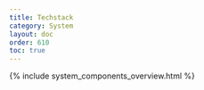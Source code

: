 ```yaml
---
title: Techstack
category: System
layout: doc
order: 610
toc: true
---
```


{% include system_components_overview.html %}
